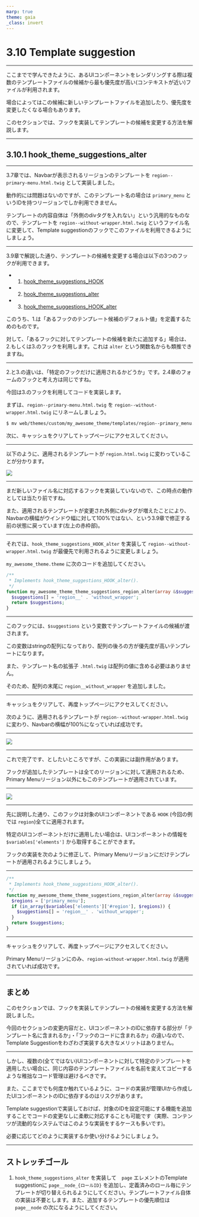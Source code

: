 ```yaml
---
marp: true
theme: gaia
_class: invert
---
```


<!-- _class: lead -->
# 3.10 Template suggestion

---

ここまでで学んできたように、あるUIコンポーネントをレンダリングする際は複数のテンプレートファイルの候補から最も優先度が高い(コンテキストが近い)ファイルが利用されます。

場合によってはこの候補に新しいテンプレートファイルを追加したり、優先度を変更したくなる場合もあります。

このセクションでは、フックを実装してテンプレートの候補を変更する方法を解説します。

---

<!-- _class: lead -->
## 3.10.1 hook_theme_suggestions_alter

---

3.7章では、Navbarが表示されるリージョンのテンプレートを `region--primary-menu.html.twig` として実装しました。

動作的には問題はないのですが、このテンプレート名の場合は `primary_menu` というIDを持つリージョンでしか利用できません。

テンプレートの内容自体は「外側のdivタグを入れない」という汎用的なものなので、テンプレートを `region--without-wrapper.html.twig` というファイル名に変更して、Template suggestionのフックでこのファイルを利用できるようにしましょう。

---

3.9章で解説した通り、テンプレートの候補を変更する場合は以下の3つのフックが利用できます。

- 1. [hook_theme_suggestions_HOOK](https://api.drupal.org/api/drupal/core%21lib%21Drupal%21Core%21Render%21theme.api.php/function/hook_theme_suggestions_HOOK/8.8.x)
- 2. [hook_theme_suggestions_alter](https://api.drupal.org/api/drupal/core%21lib%21Drupal%21Core%21Render%21theme.api.php/function/hook_theme_suggestions_alter/8.8.x)
- 3. [hook_theme_suggestions_HOOK_alter](https://api.drupal.org/api/drupal/core%21lib%21Drupal%21Core%21Render%21theme.api.php/function/hook_theme_suggestions_HOOK_alter/8.8.x)

このうち、1.は「あるフックのテンプレート候補のデフォルト値」を定義するためのものです。

対して、「あるフックに対してテンプレートの候補を新たに追加する」場合は、2.もしくは3.のフックを利用します。これは `alter` という関数名からも類推できますね。

---

2.と3.の違いは、「特定のフックだけに適用されるかどうか」です。2.4章のフォームのフックと考え方は同じですね。

今回は3.のフックを利用してコードを実装します。

まずは、`region--primary-menu.html.twig` を `region--without-wrapper.html.twig` にリネームしましょう。

```txt
$ mv web/themes/custom/my_awesome_theme/templates/region--primary_menu.html.twig web/themes/custom/my_awesome_theme/templates/region--without-wrapper.html.twig
```

次に、キャッシュをクリアしてトップページにアクセスしてください。

---

以下のように、適用されるテンプレートが `region.html.twig` に変わっていることが分かります。

![](../asset/../assets/03_themeing_basics/10_template_suggestion/template_suggestion_1.png)

---

まだ新しいファイル名に対応するフックを実装していないので、この時点の動作としては当たり前ですね。

また、適用されるテンプレートが変更され外側にdivタグが増えたことにより、Navbarの横幅がウインドウ幅に対して100%ではない、という3.9章で修正する前の状態に戻っています(左上の赤枠部)。

---

それでは、`hook_theme_suggestions_HOOK_alter` を実装して `region--without-wrapper.html.twig` が最優先で利用されるように変更しましょう。

`my_awesome_theme.theme` に次のコードを追加してください。

```php
/**
 * Implements hook_theme_suggestions_HOOK_alter().
 */
function my_awesome_theme_theme_suggestions_region_alter(array &$suggestions, array $variables) {
  $suggestions[] = 'region__' . 'without_wrapper';
  return $suggestions;
}
```

---

このフックには、`$suggestions` という変数でテンプレートファイルの候補が渡されます。

この変数はstringの配列になっており、配列の後ろの方が優先度が高いテンプレートになります。

また、テンプレート名の拡張子 `.html.twig` は配列の値に含める必要はありません。

そのため、配列の末尾に `region__without_wrapper` を追加しました。

---

キャッシュをクリアして、再度トップページにアクセスしてください。

次のように、適用されるテンプレートが `region--without-wrapper.html.twig` に変わり、Navbarの横幅が100%になっていれば成功です。

---

![](../asset/../assets/03_themeing_basics/10_template_suggestion/template_suggestion_2.png)

---

これで完了です、としたいところですが、この実装には副作用があります。

フックが追加したテンプレートは全てのリージョンに対して適用されるため、Primary Menuリージョン以外にもこのテンプレートが適用されています。

---

![](../asset/../assets/03_themeing_basics/10_template_suggestion/template_suggestion_3.png)

---

先に説明した通り、このフックは対象のUIコンポーネントである `HOOK` (今回の例では `region`)全てに適用されます。

特定のUIコンポーネントだけに適用したい場合は、UIコンポーネントの情報を `$variables['elements']` から取得することができます。

フックの実装を次のように修正して、Primary Menuリージョンにだけテンプレートが適用されるようにしましょう。

---

```php
/**
 * Implements hook_theme_suggestions_HOOK_alter().
 */
function my_awesome_theme_theme_suggestions_region_alter(array &$suggestions, array $variables) {
  $regions = ['primary_menu'];
  if (in_array($variables['elements']['#region'], $regions)) {
    $suggestions[] = 'region__' . 'without_wrapper';
  }
  return $suggestions;
}
```

---

キャッシュをクリアして、再度トップページにアクセスしてください。

Primary Menuリージョンにのみ、`region-without-wrapper.html.twig` が適用されていれば成功です。

---

## まとめ

このセクションでは、フックを実装してテンプレートの候補を変更する方法を解説しました。

今回のセクションの変更内容だと、UIコンポーネントのIDに依存する部分が「テンプレート名に含まれるか」・「フックのコードに含まれるか」の違いなので、Template Suggestionをわざわざ実装する大きなメリットはありません。

---

しかし、複数の(全てではない)UIコンポーネントに対して特定のテンプレートを適用したい場合に、同じ内容のテンプレートファイルを名前を変えてコピーするような稚拙なコード管理は避けるべきです。

また、ここまででも何度か触れているように、コードの実装が管理UIから作成したUIコンポーネントのIDに依存するのはリスクがあります。

Template suggestionで実装しておけば、対象のIDを設定可能にする機能を追加することでコードの変更なしに柔軟に対応することも可能です（実際、コンテンツが流動的なシステムではこのような実装をするケースも多いです)。

必要に応じてどのように実装するか使い分けるようにしましょう。

---

## ストレッチゴール

1. `hook_theme_suggestions_alter` を実装して　`page` エレメントのTemplate suggestionに `page__node_{ロールID}` を追加し、定義済みのロール毎にテンプレートが切り替えられるようにしてください。テンプレートファイル自体の実装は不要とします。また、追加するテンプレートの優先順位は `page__node` の次になるようにしてください。
